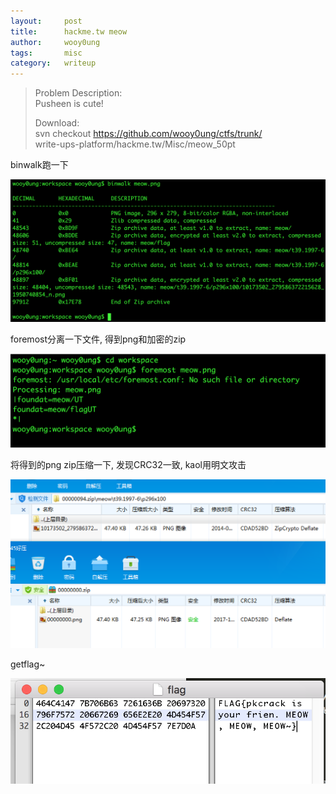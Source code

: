 ```yaml
---
layout:     post
title:      hackme.tw meow
author:     wooy0ung
tags: 		misc
category:  	writeup
---
```



>Problem Description:  
>Pusheen is cute!  
>  
>Download:  
>svn checkout https://github.com/wooy0ung/ctfs/trunk/  
>write-ups-platform/hackme.tw/Misc/meow_50pt  
<!-- more -->


binwalk跑一下

![](/assets/img/writeup/misc/2017-10-24-hackme.tw-meow/0x00.png)

foremost分离一下文件, 得到png和加密的zip

![](/assets/img/writeup/misc/2017-10-24-hackme.tw-meow/0x01.png)

将得到的png zip压缩一下, 发现CRC32一致, kaol用明文攻击

![](/assets/img/writeup/misc/2017-10-24-hackme.tw-meow/0x02.png)

getflag~

![](/assets/img/writeup/misc/2017-10-24-hackme.tw-meow/0x03.png)
